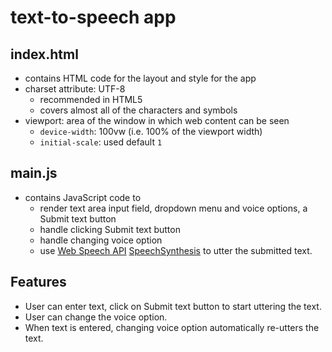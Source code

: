 # text-to-speech app

## index.html
- contains HTML code for the layout and style for the app
- charset attribute: UTF-8
    - recommended in HTML5
    - covers almost all of the characters and symbols
- viewport: area of the window in which web content can be seen
    - `device-width`: 100vw (i.e. 100% of the viewport width)
    - `initial-scale`: used default `1`

## main.js
- contains JavaScript code to 
    - render text area input field, dropdown menu and voice options, a Submit text button
    - handle clicking Submit text button
    - handle changing voice option
    - use [Web Speech API](https://developer.mozilla.org/en-US/docs/Web/API/Web_Speech_API) [SpeechSynthesis](https://developer.mozilla.org/en-US/docs/Web/API/SpeechSynthesis) to utter the submitted text.

## Features
- User can enter text, click on Submit text button to start uttering the text.
- User can change the voice option.
- When text is entered, changing voice option automatically re-utters the text.
